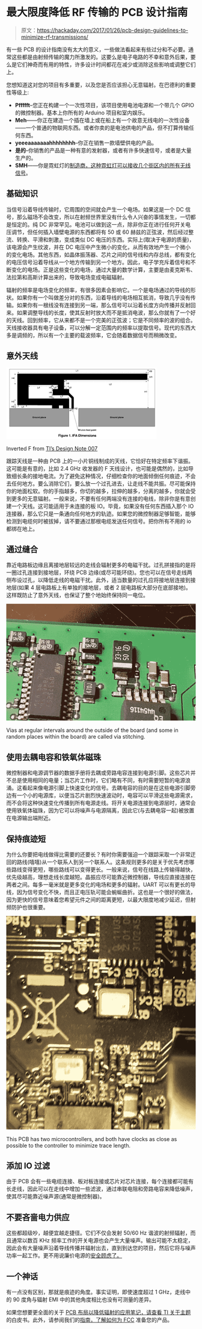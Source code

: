 # 最大限度降低 RF 传输的 PCB 设计指南

> 原文：<https://hackaday.com/2017/01/26/pcb-design-guidelines-to-minimize-rf-transmissions/>

有一些 PCB 的设计指南没有太大的意义，一些做法看起来有些过分和不必要。通常这些都是由射频传输的魔力所激发的。这要么是电子电路的不幸和意外后果，要么是它们神奇而有用的特性，许多设计时间都花在减少或消除这些影响或调整它们上。

您想知道这对您的项目有多重要，以及您是否应该担心无意辐射。在巴德利的重要性等级上:

*   **Pffffft**–您正在构建一个一次性项目，该项目使用电池电源和一个带几个 GPIO 的微控制器。基本上你所有的 Arduino 项目和室内娱乐。
*   **Meh**——你正在建造一个插在墙上或在船上有一个故意无线电的一次性设备——一个普通的物联网东西。或者你卖的是电池供电的产品，但不打算传输任何东西。
*   **yeeeaaaaaaahhhhhhhh**–你正在销售一款墙壁供电的产品。
*   **是的**–你销售的产品是一种有意的发射器，或者有许多快速信号，或者是大量生产的。
*   **SMH**——你是霓虹灯的[制造商，这种霓虹灯可以接收几个街区内的所有无线信号](http://hackaday.com/2016/08/26/police-baffled-send-for-the-radio-amateurs/)。

## 基础知识

当信号沿着导线传输时，它周围的空间就会产生一个电场。如果这是一个 DC 信号，那么磁场不会改变，所以在射频世界里没有什么令人兴奋的事情发生，一切都是恒定的。纯 DC 非常罕见。电池可以做到这一点，除非你正在进行任何开关电压调节，但任何插入墙壁电源的东西都将有 50 或 60 赫兹的正弦波，然后经过整流、转换、平滑和刺激，变成类似 DC 电压的东西。实际上(取决于电源的质量)，该电源会产生纹波，并在 DC 电压中产生微小的变化，从而有效地产生一个微小的变化电场。其他东西，如晶体振荡器、芯片之间的信号线和内存总线，都有变化的电压信号沿着导线从一个地方传输到另一个地方。因此，电子学充斥着信号和不断变化的电场。正是这些变化的电场，通过大量的数学计算，主要是由麦克斯韦、法拉第和高斯计算出来的，导致电场变成电磁辐射。

辐射的频率是电场变化的频率，有很多因素会影响它。一个是电场通过的导线的形状。如果你有一个叫做差分对的东西，沿着导线的电场相互抵消，导致几乎没有传输。如果你有一根线没有连接到另一端，那么信号可以沿着长度方向传播并反射回来。如果调整导线的长度，使其反射时放大而不是抵消电波，那么你就有了一个好的天线。回到频率，它从来都不是一个完美的正弦波；它是不同频率的波的组合。天线接收器具有电子设备，可以分解一定范围内的频率以提取信号。现代的东西大多是调频的，所以有一个主要的载波频率，它会随着数据信号而稍微改变。

## 意外天线

[![Inverted F from TI's Design Note 007](img/b95819370ce3ffac304f72cc34a209c8.png)](https://hackaday.com/wp-content/uploads/2017/01/f-antenna.png)

Inverted F from [TI’s Design Note 007](http://r.duckduckgo.com/l/?kh=-1&uddg=http%3A%2F%2Fwww.ti.com%2Flit%2Fan%2Fswru120b%2Fswru120b.pdf)

跟踪天线是一种由 PCB 上的一小片铜线制成的天线，它恰好在特定频率下谐振。这可能是有意的，比如 2.4 GHz 收发器的 F 天线设计，也可能是偶然的，比如导致细长条的接地电流。为了避免这种情况，仔细检查你的地面倾倒任何痕迹，不会去任何地方。要么消除它们，要么放一个过孔进去，让走线不能共振。尽可能保持你的地面松软。你的手指越多，你切的越多，拉伸的越多，分离的越多，你就会受到更多的无意辐射。一般来说，不要有任何两端没有连接的电线，除非你是有意创建一个天线。这可能适用于未连接的板 IO。毕竟，如果没有任何东西插入那个 IO 连接器，那么它只是一条通向任何地方的轨迹。如果您的微控制器足够智能，能够检测到电缆何时被拔掉，请不要通过那根电缆发送任何信号。把你所有不用的 io 都绑在地上。

## 通过缝合

靠近电路板边缘且离接地层较远的走线会辐射更多的电磁干扰。过孔拼接指的是将一圈过孔连接到接地层，环绕 PCB 边缘(或尽可能环绕)。您也可以在信号走线两侧布设过孔，以降低走线的电磁干扰。此外，适当数量的过孔应将接地层连接到接地层(如果 4 层电路板上有单独的接地层，或者 2 层电路板大部分在底部接地)。这样既防止了意外天线，也保证了整个地始终保持同一电位。

![Vias at regular intervals around the outside of the board (and some in random places within the board) are called via stitching.](img/0bd682a65c5a407066812544d7a45c38.png)

Vias at regular intervals around the outside of the board (and some in random places within the board) are called via stitching.

## 使用去耦电容和铁氧体磁珠

微控制器和电源调节器的数据手册将去耦或旁路电容连接到电源引脚。这些芯片并不总是使用相同的电量；当芯片工作时，它们略有不同，有时需要短暂的电源浪涌。这看起来像电源引脚上快速变化的信号。去耦电容的目的是在这些电源引脚旁边有一个小的电源库，以便当芯片剧烈快速波动时，电容可以平滑这些电源需求，而不会将这种快速变化传播到所有电源走线。将开关电源连接到电源层时，通常会使用铁氧体磁珠，因为它可以将噪声与电源隔离，因此它(与去耦电容一起)被放置在电源输出端附近。

## 保持痕迹短

为什么你要把电线做得比需要的还要长？有时你需要强迫一个跟踪采取一个非常迂回的路线(嘻嘻)从一个联系人到另一个联系人。这条规则更多的是关于优先考虑哪些路线变得更短，哪些路线可以变得更长。一般来说，信号在线路上传输得越快，优先级越高，理想走线长度越短。晶振应尽可能靠近微控制器，导线应直接连接在两者之间。每多一毫米就是更多变化的电场和更多的辐射。UART 可以有更长的导线，因为信号变化不快，而且正电压轨可能会蜿蜒曲折。这也是一个很好的做法，因为更快的信号意味着您希望元件之间的距离更短，以最大限度地减少延迟，但射频防护也很重要。

![This PCB has two microcontrollers, and both have clocks as close as possible to the controller to minimize trace length.](img/7198dc133a5cb6ecc175470317b2a8c0.png)

This PCB has two microcontrollers, and both have clocks as close as possible to the controller to minimize trace length.

## 添加 IO 过滤

由于 PCB 会有一些电缆连接、板对板连接或芯片对芯片连接，每个连接都可能有长走线，因此可以在走线中增加一些滤波，通过串联电阻和旁路电容来降低噪声，使其尽可能靠近噪声源(通常是微控制器)。

## 不要吝啬电力供应

这些都超级吵，越便宜越走捷径。它们不仅会发射 50/60 Hz 谐波的射频辐射，而且通常以数百 KHz 频率工作的开关电源也会产生大量噪声。输出可能不太稳定，因此会有大量噪声沿着导线传播并辐射出去，直到到达您的项目，然后它将与噪声功率一起工作。更不用说廉价电源的[安全顾虑了。](http://hackaday.com/2016/04/27/searching-for-usb-power-supplies-that-wont-explode/)

## 一个神话

有一点没有区别，那就是痕迹的角度。事实证明，即使速度超过 1 GHz，走线中的 90 度角与辐射 EMI 中的其他角度相比也没有可测量的差异。

如果您想要更全面的关于 [PCB 布局以降低辐射的应用笔记，请查看 TI 关于主题](http://www.ti.com/lit/an/szza009/szza009.pdf)的白皮书。此外，请参阅我们的[指南，了解如何为 FCC](http://hackaday.com/2016/09/19/preparing-your-product-for-the-fcc/) 准备您的产品。